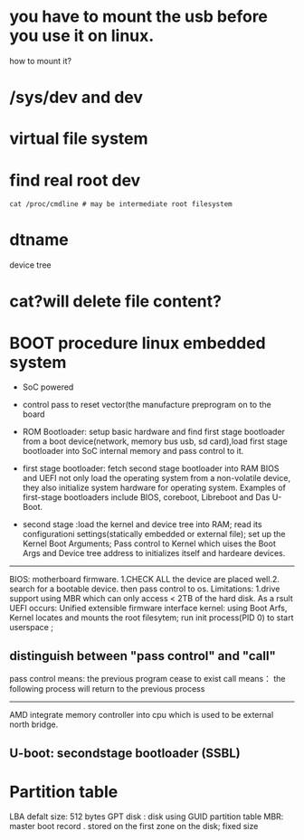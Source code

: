 # you have to mount the usb before you use it on linux.
how to mount it?
# /sys/dev and dev  
# virtual file system
# find real root dev  
```
cat /proc/cmdline # may be intermediate root filesystem
```
# dtname  

device tree
# cat?will delete file content?

# BOOT procedure linux embedded system
* SoC powered
* control pass to reset vector(the manufacture preprogram on to the board
* ROM Bootloader: setup basic hardware and find first stage bootloader from a boot device(network, memory bus
usb, sd card),load first stage bootloader into SoC internal memory and pass control to it.
* first stage bootloader: fetch second stage bootloader into RAM  BIOS and UEFI not only load the operating system from a non-volatile device, they also initialize system hardware for operating system. Examples of first-stage bootloaders include BIOS, coreboot, Libreboot and Das U-Boot.

* second stage :load the kernel and device tree into RAM; read its configurationi settings(statically embedded or external file); set up the Kernel Boot Arguments; Pass control to Kernel which uises the Boot Args and Device tree address to initializes itself and hardeare devices.
***
BIOS: motherboard firmware. 1.CHECK ALL the device are placed well.2. search for a bootable device. then pass control to os. Limitations: 1.drive support using MBR which can only access < 2TB of the hard disk.
As a rsult UEFI occurs: Unified extensible firmware interface
kernel: using Boot Arfs, Kernel locates and mounts the root filesytem; run init process(PID 0) to start userspace ; 
## distinguish between "pass control" and "call"  
pass control means: the previous program cease to exist
call means： the following process will return to the previous process
***
AMD integrate memory controller into cpu which is used to be external north bridge.
##  U-boot: secondstage bootloader (SSBL)
# Partition table
LBA defalt size: 512 bytes 
GPT disk : disk using GUID partition table
MBR: master boot record . stored on the first zone on the disk; fixed size
